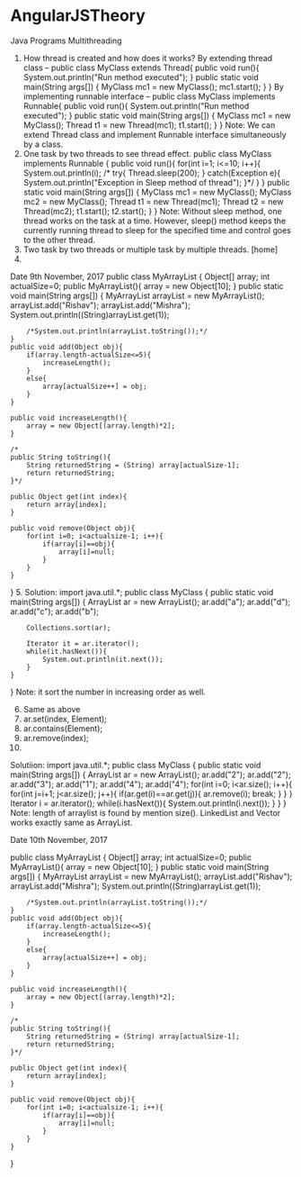 # AngularJSTheory

Java Programs
Multithreading
1.	How thread is created and how does it works?
By extending thread class – 
public class MyClass extends Thread{
    public void run(){
        System.out.println("Run method executed");
    }
    public static void main(String args[]) {
        MyClass mc1 = new MyClass();
        mc1.start();
    }
}
By implementing runnable interface – 
public class MyClass implements Runnable{
    public void run(){
        System.out.println("Run method executed");
    }
    public static void main(String args[]) {
        MyClass mc1 = new MyClass();
        Thread t1 = new Thread(mc1);
        t1.start();
    }
}
Note: We can extend Thread class and implement Runnable interface simultaneously by a class. 
2.	One task by two threads to see thread effect. 
public class MyClass implements Runnable {
    public void run(){
        for(int i=1; i<=10; i++){
            System.out.println(i);
           /* try{
                Thread.sleep(200);
            }
            catch(Exception e){
                System.out.println("Exception in Sleep method of thread");
            }*/
        }
    }
    public static void main(String args[]) {
        MyClass mc1 = new MyClass();
        MyClass mc2 = new MyClass();
        Thread t1 = new Thread(mc1);
        Thread t2 = new Thread(mc2);
        t1.start();
        t2.start();
    }
}
Note: Without sleep method, one thread works on the task at a time. However, sleep() method keeps the currently running thread to sleep for the specified time and control goes to the other thread. 
3.	Two task by two threads or multiple task by multiple threads. [home]
4.	


Date 9th November, 2017
public class MyArrayList {
    Object[] array;
    int actualSize=0;
    public MyArrayList(){
        array = new Object[10];
    }
    public static void main(String args[]) {
        MyArrayList arrayList = new MyArrayList();
        arrayList.add("Rishav");
        arrayList.add("Mishra");
        System.out.println((String)arrayList.get(1));
        
        /*System.out.println(arrayList.toString());*/
    }
    public void add(Object obj){
        if(array.length-actualSize<=5){
            increaseLength();
        }
        else{
            array[actualSize++] = obj;
        }
    }
    
    public void increaseLength(){
        array = new Object[(array.length)*2];    
    }
    
    /*
    public String toString(){
        String returnedString = (String) array[actualSize-1];
        return returnedString;
    }*/
    
    public Object get(int index){
        return array[index];
    }
    
    public void remove(Object obj){
        for(int i=0; i<actualsize-1; i++){
            if(array[i]==obj){
                array[i]=null;
            }
        }
    }
}
5. 
Solution:
import java.util.*;
public class MyClass {
    public static void main(String args[]) {
        ArrayList ar = new ArrayList();
        ar.add("a");
        ar.add("d");
        ar.add("c");
        ar.add("b");
        
        Collections.sort(ar);
        
        Iterator it = ar.iterator();
        while(it.hasNext()){
            System.out.println(it.next());
        }
    }
}
Note: it sort the number in increasing order as well. 

6. Same as above
7. ar.set(index, Element);
8. ar.contains(Element);
9. ar.remove(index);
10. 
Solutiion:
import java.util.*;
public class MyClass {
    public static void main(String args[]) {
        ArrayList ar = new ArrayList();
        ar.add("2");
        ar.add("2");
        ar.add("3");
        ar.add("1");
        ar.add("4");
        ar.add("4");
        for(int i=0; i<ar.size(); i++){
            for(int j=i+1; j<ar.size(); j++){
                if(ar.get(i)==ar.get(j)){
                    ar.remove(i);
                    break;
                } 
            }
        }
        Iterator i = ar.iterator();
        while(i.hasNext()){
            System.out.println(i.next());
        }
    }
}
Note: length of arraylist is found by mention size(). LinkedList and Vector works exactly same as ArrayList. 

Date 10th November, 2017

public class MyArrayList {
    Object[] array;
    int actualSize=0;
    public MyArrayList(){
        array = new Object[10];
    }
    public static void main(String args[]) {
        MyArrayList arrayList = new MyArrayList();
        arrayList.add("Rishav");
        arrayList.add("Mishra");
        System.out.println((String)arrayList.get(1));
        
        /*System.out.println(arrayList.toString());*/
    }
    public void add(Object obj){
        if(array.length-actualSize<=5){
            increaseLength();
        }
        else{
            array[actualSize++] = obj;
        }
    }
    
    public void increaseLength(){
        array = new Object[(array.length)*2];    
    }
    
    /*
    public String toString(){
        String returnedString = (String) array[actualSize-1];
        return returnedString;
    }*/
    
    public Object get(int index){
        return array[index];
    }
    
    public void remove(Object obj){
        for(int i=0; i<actualsize-1; i++){
            if(array[i]==obj){
                array[i]=null;
            }
        }
    }
}



